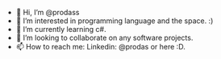 - 👋 Hi, I’m @prodass
- 👀 I’m interested in programming language and the space. :)
- 🌱 I’m currently learning c#.
- 💞️ I’m looking to collaborate on any software projects.
- 📫 How to reach me: Linkedin: @prodas or here :D.

<!---
prodass/prodass is a ✨ special ✨ repository because its `README.md` (this file) appears on your GitHub profile.
--->

